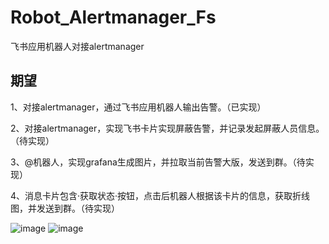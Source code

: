 # Robot_Alertmanager_Fs
飞书应用机器人对接alertmanager
## 期望
1、对接alertmanager，通过飞书应用机器人输出告警。（已实现）

2、对接alertmanager，实现飞书卡片实现屏蔽告警，并记录发起屏蔽人员信息。（待实现）

3、@机器人，实现grafana生成图片，并拉取当前告警大版，发送到群。（待实现）

4、消息卡片包含·获取状态·按钮，点击后机器人根据该卡片的信息，获取折线图，并发送到群。（待实现）


![image](https://github.com/user-attachments/assets/1af5aa81-9e2b-48d6-8fc4-93e461f556ed)
![image](https://github.com/user-attachments/assets/8ccca92b-33a3-4bd3-baf2-6cc0f47572f8)
